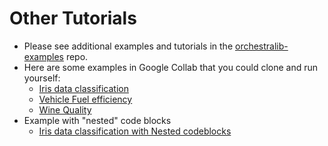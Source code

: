 # Other Tutorials

* Please see additional examples and tutorials in the [orchestralib-examples](https://github.com/orchestraml/orchestralib-examples) repo.
* Here are some examples in Google Collab that you could clone and run yourself:
  * [Iris data classification ](https://colab.research.google.com/drive/1HwWuOA1oPadWC8832w0oEtKqwUAVKsB\_?authuser=1#scrollTo=zi2DZml4P\_aY)
  * [Vehicle Fuel efficiency](https://colab.research.google.com/drive/1q2rzvYngxRPbhs750mDsdkKk9tPiQv1G?usp=sharing)
  * [Wine Quality](https://colab.research.google.com/drive/1XRSmZcjyhXapjMbCL50LvtVTEwaJ1mRh?usp=sharing)&#x20;
* Example with "nested" code blocks
  * [Iris data classification with Nested codeblocks ](https://colab.research.google.com/drive/18GoZlw97qqurJQ\_rfn0GU-us1V2DYgvo?usp=sharing)
